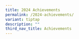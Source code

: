 ```yaml
---
title: 2024 Achievements
permalink: /2024-achievements/
variant: tiptap
description: ""
third_nav_title: Achievements
---
```

